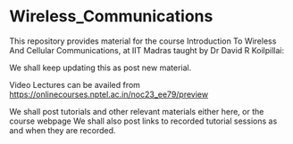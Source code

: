 # Wireless_Communications
This repository provides material for the course Introduction To Wireless And Cellular Communications, at IIT Madras taught by Dr David R Koilpillai:

We shall keep updating this as post new material.

Video Lectures can be availed from https://onlinecourses.nptel.ac.in/noc23_ee79/preview

We shall post tutorials and other relevant materials either here, or the course webpage
We shall also post links to recorded tutorial sessions as and when they are recorded.
